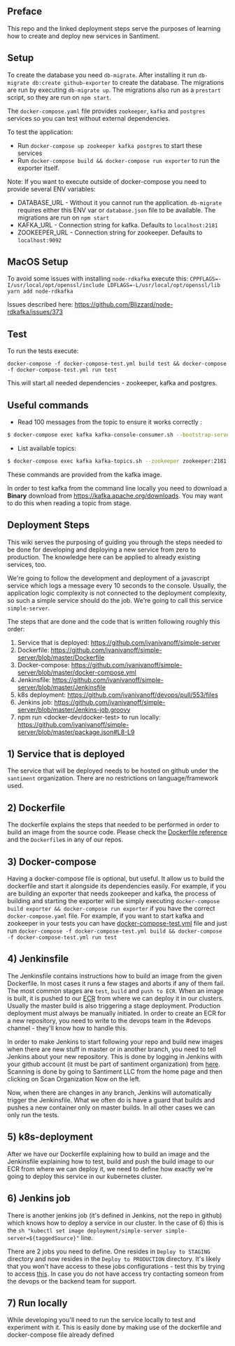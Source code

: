 ## Preface

This repo and the linked deployment steps serve the purposes of learning how to create and deploy new services in Santiment.

## Setup

To create the database you need `db-migrate`.
After installing it run `db-migrate db:create github-exporter` to create the database. The migrations are run by executing `db-migrate up`. The migrations also run as a `prestart` script, so they are run on `npm start`.

The `docker-compose.yaml` file provides `zookeeper`, `kafka` and `postgres` services so you can test without external dependencies.

To test the application:

- Run `docker-compose up zookeeper kafka postgres` to start these services
- Run `docker-compose build && docker-compose run exporter` to run the exporter itself.

Note: If you want to execute outside of docker-compose you need to provide several ENV variables:

- DATABASE_URL - Without it you cannot run the application. `db-migrate` requires either this ENV var or `database.json` file to be available. The migrations are run on `npm start`
- KAFKA_URL - Connection string for kafka. Defaults to `localhost:2181`
- ZOOKEEPER_URL - Connection string for zookeeper. Defaults to `localhost:9092`

## MacOS Setup

To avoid some issues with installing `node-rdkafka` execute this: `CPPFLAGS=-I/usr/local/opt/openssl/include LDFLAGS=-L/usr/local/opt/openssl/lib yarn add node-rdkafka`

Issues described here: https://github.com/Blizzard/node-rdkafka/issues/373

## Test

To run the tests execute:

```
docker-compose -f docker-compose-test.yml build test && docker-compose -f docker-compose-test.yml run test
```

This will start all needed dependencies - zookeeper, kafka and postgres.

## Useful commands

- Read 100 messages from the topic to ensure it works correctly :

```bash
$ docker-compose exec kafka kafka-console-consumer.sh --bootstrap-server localhost:9092 --from-beginning --topic github --max-messages 100
```

- List available topics:

```bash
$ docker-compose exec kafka kafka-topics.sh --zookeeper zookeeper:2181 --list
```

These commands are provided from the kafka image.

In order to test kafka from the command line locally you need to download a **Binary** download from https://kafka.apache.org/downloads.
You may want to do this when reading a topic from stage.

## Deployment Steps

This wiki serves the purposing of guiding you through the steps needed to be done for developing and deploying a new service from zero to production. The knowledge here can be applied to already existing services, too.

We're going to follow the development and deployment of a javascript service which logs a message every 10 seconds to the console. Usually, the application logic complexity is not connected to the deployment complexity, so such a simple service should do the job. We're going to call this service `simple-server`.

The steps that are done and the code that is written following roughly this order:

1) Service that is deployed: https://github.com/ivanivanoff/simple-server
2) Dockerfile: https://github.com/ivanivanoff/simple-server/blob/master/Dockerfile
3) Docker-compose: https://github.com/ivanivanoff/simple-server/blob/master/docker-compose.yml
4) Jenkinsfile: https://github.com/ivanivanoff/simple-server/blob/master/Jenkinsfile
5) k8s deployment: https://github.com/ivanivanoff/devops/pull/553/files
6) Jenkins job: https://github.com/ivanivanoff/simple-server/blob/master/Jenkins-job.groovy
7) npm run <docker-dev/docker-test> to run locally: https://github.com/ivanivanoff/simple-server/blob/master/package.json#L8-L9

## 1) Service that is deployed
The service that will be deployed needs to be hosted on github under the `santiment` organization. There are no restrictions on language/framework used.

## 2) Dockerfile
The dockerfile explains the steps that needed to be performed in order to build an image from the source code. Please check the [Dockerfile reference](https://docs.docker.com/engine/reference/builder/) and the `Dockerfile`s in any of our repos.

## 3) Docker-compose
Having a docker-compose file is optional, but useful. It allow us to build the dockerfile and start it alongside its dependencies easily. For example, if you are building an exporter that needs zookeeper and kafka, the process of building and starting the exporter will be simply executing `docker-compose build exporter && docker-compose run exporter` if you have the correct `docker-compose.yaml` file.
For example, if you want to start kafka and zookeeper in your tests you can have [docker-compose-test.yml](https://github.com/santiment/github-exporter/blob/master/docker-compose-test.yml) file and just run `docker-compose -f docker-compose-test.yml build && docker-compose -f docker-compose-test.yml run test`

## 4) Jenkinsfile
The Jenkinsfile contains instructions how to build an image from the given Dockerfile. In most cases it runs a few stages and aborts if any of them fail. The most common stages are `test`, `build` and `push to ECR`. When an image is built, it is pushed to our [ECR](https://aws.amazon.com/ecr/) from where we can deploy it in our clusters. Usually the master build is also triggering a stage deployment. Production deployment must always be manually initiated. In order to create an ECR for a new repository, you need to write to the devops team in the #devops channel - they'll know how to handle this.

In order to make Jenkins to start following your repo and build new images when there are new stuff in master or in another branch, you need to tell Jenkins about your new repository. This is done by logging in Jenkins with your github account (it must be part of santiment organization) from [here](https://jenkins.internal.santiment.net). Scanning is done by going to Santiment LLC from the home page and then clicking on Scan Organization Now on the left.

Now, when there are changes in any branch, Jenkins will automatically trigger the Jenkinsfile. What we often do is have a guard that builds and pushes a new container only on master builds. In all other cases we can only run the tests.

## 5) k8s-deployment
After we have our Dockerfile explaining how to build an image and the Jenkinsfile explaining how to test, build and push the build image to our ECR from where we can deploy it, we need to define how exactly we're going to deploy this service in our kubernetes cluster.

## 6) Jenkins job
There is another jenkins job (it's defined in Jenkins, not the repo in github) which knows how to deploy a service in our cluster. In the case of 6) this is the `sh "kubectl set image deployment/simple-server simple-server=${taggedSource}"` line.

There are 2 jobs you need to define. One resides in `Deploy to STAGING` directory and now resides in the `Deploy to PRODUCTION` directory. It's likely that you won't have access to these jobs configurations - test this by trying to access [this](https://jenkins.internal.santiment.net/job/Deploy%20to%20STAGING/job/Deploy%20golem-watcher%20to%20Staging/configure). In case you do not have access try contacting someon from the devops or the backend team for support.

## 7) Run locally
While developing you'll need to run the service locally to test and experiment with it. This is easily done by making use of the dockerfile and docker-compose file already defined
